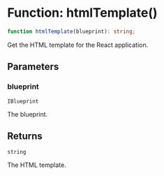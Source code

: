 # Function: htmlTemplate()

```ts
function htmlTemplate(blueprint): string;
```

Get the HTML template for the React application.

## Parameters

### blueprint

`IBlueprint`

The blueprint.

## Returns

`string`

The HTML template.

